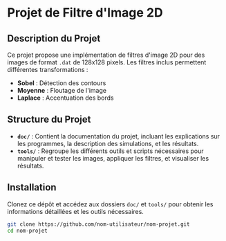 # Projet de Filtre d'Image 2D

## Description du Projet
Ce projet propose une implémentation de filtres d'image 2D pour des images de format `.dat` de 128x128 pixels. Les filtres inclus permettent différentes transformations :

- **Sobel** : Détection des contours
- **Moyenne** : Floutage de l'image
- **Laplace** : Accentuation des bords

## Structure du Projet

- **`doc/`** : Contient la documentation du projet, incluant les explications sur les programmes, la description des simulations, et les résultats.
- **`tools/`** : Regroupe les différents outils et scripts nécessaires pour manipuler et tester les images, appliquer les filtres, et visualiser les résultats.

## Installation

Clonez ce dépôt et accédez aux dossiers `doc/` et `tools/` pour obtenir les informations détaillées et les outils nécessaires.

```bash
git clone https://github.com/nom-utilisateur/nom-projet.git
cd nom-projet
